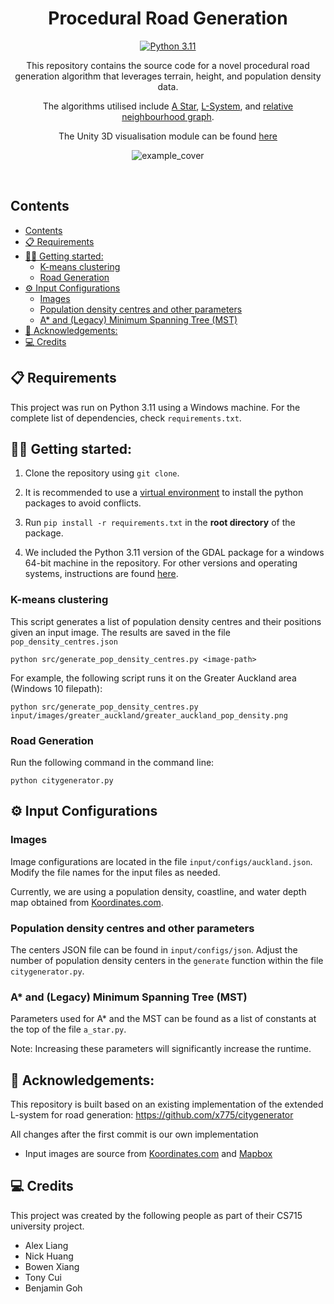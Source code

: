 <h1 align="center">Procedural Road Generation</h1>

<div align="center">

[![Python 3.11](https://img.shields.io/badge/python-3.11-blue.svg)](https://www.python.org/downloads/release/python-311/)
</div>

<div align="center">
This repository contains the source code for a novel procedural road generation algorithm that leverages terrain, height, and population density data.

<br/>

The algorithms utilised include [A Star](https://en.wikipedia.org/wiki/A*_search_algorithm), [L-System](https://en.wikipedia.org/wiki/L-system), and [relative neighbourhood graph](https://en.wikipedia.org/wiki/Relative_neighborhood_graph).

The Unity 3D visualisation module can be found [here](https://github.com/UoA-CS715-Group12/Unity-Visualisation)

![example_cover](https://github.com/UoA-CS715-Group12/Python-Lsystem/assets/61865484/9f3d9e8a-befb-4b11-b744-9c3b952598ec)

<br/>

</div>

## Contents

- [Contents](#contents)
- [📋 Requirements](#-requirements)
- [👩‍🏫 Getting started:](#-getting-started)
  - [K-means clustering](#k-means-clustering)
  - [Road Generation](#road-generation)
- [⚙️ Input Configurations](#️-input-configurations)
  - [Images](#images)
  - [Population density centres and other parameters](#population-density-centres-and-other-parameters)
  - [A\* and (Legacy) Minimum Spanning Tree (MST)](#a-and-legacy-minimum-spanning-tree-mst)
- [📖 Acknowledgements:](#-acknowledgements)
- [💻 Credits](#-credits)

## 📋 Requirements
This project was run on Python 3.11 using a Windows machine. For the complete list of dependencies, check `requirements.txt`.

## 👩‍🏫 Getting started:
1. Clone the repository using `git clone`.

2. It is recommended to use a [virtual environment](https://docs.python.org/3/library/venv.html) to install the python packages to avoid conflicts.

2. Run `pip install -r requirements.txt` in the **root directory** of the package.

3. We included the Python 3.11 version of the GDAL package for a windows 64-bit machine in the repository. For other versions and operating systems, instructions are found [here](https://github.com/cgohlke/geospatial-wheels/).

### K-means clustering

This script generates a list of population density centres and their positions given an input image. The results are
saved in the file `pop_density_centres.json`

```
python src/generate_pop_density_centres.py <image-path>
```

For example, the following script runs it on the Greater Auckland area (Windows 10 filepath):

```
python src/generate_pop_density_centres.py input/images/greater_auckland/greater_auckland_pop_density.png
```

### Road Generation

Run the following command in the command line:
```
python citygenerator.py
```

## ⚙️ Input Configurations

### Images
Image configurations are located in the file `input/configs/auckland.json`. Modify the file names for the input files as needed.

Currently, we are using a population density, coastline, and water depth map obtained from [Koordinates.com](https://koordinates.com/).

### Population density centres and other parameters
The centers JSON file can be found in `input/configs/json`. Adjust the number of population density centers in the `generate` function within the file `citygenerator.py`.


### A* and (Legacy) Minimum Spanning Tree (MST)
Parameters used for A* and the MST can be found as a list of constants at the top of the file `a_star.py`.

Note: Increasing these parameters will significantly increase the runtime.

## 📖 Acknowledgements:
This repository is built based on an existing implementation of the extended L-system for road generation:
https://github.com/x775/citygenerator

All changes after the first commit is our own implementation

- Input images are source from [Koordinates.com](https://koordinates.com/) and [Mapbox](https://www.mapbox.com/)

## 💻 Credits
This project was created by the following people as part of their CS715 university project.

- Alex Liang
- Nick Huang
- Bowen Xiang
- Tony Cui
- Benjamin Goh

